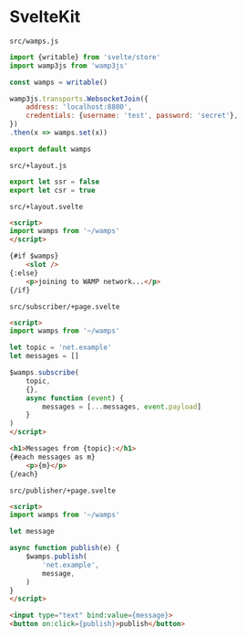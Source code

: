 # SvelteKit


`src/wamps.js`

```js
import {writable} from 'svelte/store'
import wamp3js from 'wamp3js'

const wamps = writable()

wamp3js.transports.WebsocketJoin({
    address: 'localhost:8800',
    credentials: {username: 'test', password: 'secret'},
})
.then(x => wamps.set(x))

export default wamps
```


`src/+layout.js`

```js
export let ssr = false
export let csr = true
```


`src/+layout.svelte`

```html
<script>
import wamps from '~/wamps'
</script>

{#if $wamps}
    <slot />
{:else}
    <p>joining to WAMP network...</p>
{/if}
```


`src/subscriber/+page.svelte`

```html
<script>
import wamps from '~/wamps'

let topic = 'net.example'
let messages = []

$wamps.subscribe(
    topic,
    {},
    async function (event) {
        messages = [...messages, event.payload]
    }
)
</script>

<h1>Messages from {topic}:</h1>
{#each messages as m}
    <p>{m}</p>
{/each}
```


`src/publisher/+page.svelte`

```html
<script>
import wamps from '~/wamps'

let message

async function publish(e) {
    $wamps.publish(
        'net.example',
        message,
    )
}
</script>

<input type="text" bind:value={message}>
<button on:click={publish}>publish</button>
```
